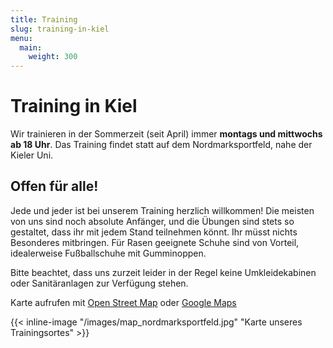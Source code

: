 ```yaml
---
title: Training
slug: training-in-kiel
menu:
  main:
    weight: 300
---
```


# Training in Kiel

Wir trainieren in der Sommerzeit (seit April) immer **montags und mittwochs ab 18 Uhr**.
Das Training findet statt auf dem Nordmarksportfeld,
nahe der Kieler Uni.

## Offen für alle!

Jede und jeder ist bei unserem Training herzlich willkommen!
Die meisten von uns sind noch absolute Anfänger,
und die Übungen sind stets so gestaltet,
dass ihr mit jedem Stand teilnehmen könnt.
Ihr müsst nichts Besonderes mitbringen.
Für Rasen geeignete Schuhe sind von Vorteil,
idealerweise Fußballschuhe mit Gumminoppen.

Bitte beachtet, dass uns zurzeit leider in der Regel keine Umkleidekabinen
oder Sanitäranlagen zur Verfügung stehen.

Karte aufrufen mit [Open Street Map](https://osm.org/go/0HsaQC7V?m=)
oder [Google Maps](https://goo.gl/maps/2CHFeakWwtCYmMzH8)

{{< inline-image "/images/map_nordmarksportfeld.jpg" "Karte unseres Trainingsortes" >}}
